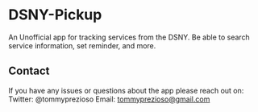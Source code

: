 # DSNY-Pickup
An Unofficial app for tracking services from the DSNY. Be able to search service information, set reminder, and more. 

## Contact
If you have any issues or questions about the app please reach out on:
Twitter: @tommyprezioso
Email: tommyprezioso@gmail.com 